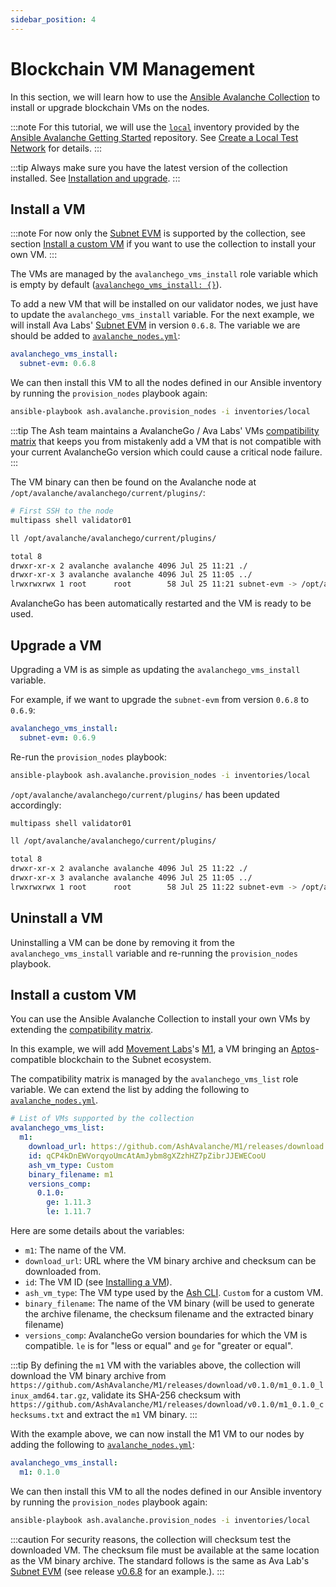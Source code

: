 ```yaml
---
sidebar_position: 4
---
```


# Blockchain VM Management

In this section, we will learn how to use the [Ansible Avalanche Collection](https://github.com/AshAvalanche/ansible-avalanche-collection) to install or upgrade blockchain VMs on the nodes.

:::note
For this tutorial, we will use the [`local`](https://github.com/AshAvalanche/ansible-avalanche-getting-started/tree/main/inventories/local) inventory provided by the [Ansible Avalanche Getting Started](https://github.com/AshAvalanche/ansible-avalanche-getting-started) repository. See [Create a Local Test Network](./local-test-network) for details.
:::

:::tip
Always make sure you have the latest version of the collection installed. See [Installation and upgrade](/docs/toolkit/ansible-avalanche-collection/installation).
:::

## Install a VM

:::note
For now only the [Subnet EVM](https://github.com/ava-labs/subnet-evm) is supported by the collection, see section [Install a custom VM](#install-a-custom-vm) if you want to use the collection to install your own VM.
:::

The VMs are managed by the `avalanchego_vms_install` role variable which is empty by default ([`avalanchego_vms_install: {}`](https://github.com/AshAvalanche/ansible-avalanche-collection/blob/main/roles/node/defaults/main.yml#L42)).

To add a new VM that will be installed on our validator nodes, we just have to update the `avalanchego_vms_install` variable. For the next example, we will install Ava Labs' [Subnet EVM](https://github.com/ava-labs/subnet-evm) in version `0.6.8`. The variable we are should be added to [`avalanche_nodes.yml`](https://github.com/AshAvalanche/ansible-avalanche-getting-started/tree/main/inventories/local/group_vars/avalanche_nodes.yml):

```yml title="inventories/local/group_vars/avalanche_nodes.yml"
avalanchego_vms_install:
  subnet-evm: 0.6.8
```

We can then install this VM to all the nodes defined in our Ansible inventory by running the `provision_nodes` playbook again:

```bash
ansible-playbook ash.avalanche.provision_nodes -i inventories/local
```

:::tip
The Ash team maintains a AvalancheGo / Ava Labs' VMs [compatibility matrix](/docs/toolkit/ansible-avalanche-collection/reference/roles/avalanche-node#supported-vms-and-avalanchego-compatibility) that keeps you from mistakenly add a VM that is not compatible with your current AvalancheGo version which could cause a critical node failure.
:::

The VM binary can then be found on the Avalanche node at `/opt/avalanche/avalanchego/current/plugins/`:

```bash {2} title="Command"
# First SSH to the node
multipass shell validator01

ll /opt/avalanche/avalanchego/current/plugins/
```

```bash title="Output"
total 8
drwxr-xr-x 2 avalanche avalanche 4096 Jul 25 11:21 ./
drwxr-xr-x 3 avalanche avalanche 4096 Jul 25 11:05 ../
lrwxrwxrwx 1 root      root        58 Jul 25 11:21 subnet-evm -> /opt/avalanche/vms/subnet-evm/subnet-evm-v0.6.8/subnet-evm*
```

AvalancheGo has been automatically restarted and the VM is ready to be used.

## Upgrade a VM

Upgrading a VM is as simple as updating the `avalanchego_vms_install` variable.

For example, if we want to upgrade the `subnet-evm` from version `0.6.8` to `0.6.9`:

```yml title="inventories/local/group_vars/avalanche_nodes.yml"
avalanchego_vms_install:
  subnet-evm: 0.6.9
```

Re-run the `provision_nodes` playbook:

```bash
ansible-playbook ash.avalanche.provision_nodes -i inventories/local
```

`/opt/avalanche/avalanchego/current/plugins/` has been updated accordingly:

```bash {1} title="Command"
multipass shell validator01

ll /opt/avalanche/avalanchego/current/plugins/
```

```bash title="Output"
total 8
drwxr-xr-x 2 avalanche avalanche 4096 Jul 25 11:22 ./
drwxr-xr-x 3 avalanche avalanche 4096 Jul 25 11:05 ../
lrwxrwxrwx 1 root      root        58 Jul 25 11:22 subnet-evm -> /opt/avalanche/vms/subnet-evm/subnet-evm-v0.6.9/subnet-evm*
```

## Uninstall a VM

Uninstalling a VM can be done by removing it from the `avalanchego_vms_install` variable and re-running the `provision_nodes` playbook.

## Install a custom VM

You can use the Ansible Avalanche Collection to install your own VMs by extending the [compatibility matrix](/docs/toolkit/ansible-avalanche-collection/reference/roles/avalanche-node#supported-vms-and-avalanchego-compatibility).

In this example, we will add [Movement Labs](https://movementlabs.xyz/)'s [M1](https://github.com/movemntdev/M1), a VM bringing an [Aptos](https://aptoslabs.com/)-compatible blockchain to the Subnet ecosystem.

The compatibility matrix is managed by the `avalanchego_vms_list` role variable. We can extend the list by adding the following to [`avalanche_nodes.yml`](https://github.com/AshAvalanche/ansible-avalanche-getting-started/tree/main/inventories/local/group_vars/avalanche_nodes.yml).

```yaml
# List of VMs supported by the collection
avalanchego_vms_list:
  m1:
    download_url: https://github.com/AshAvalanche/M1/releases/download
    id: qCP4kDnEWVorqyoUmcAtAmJybm8gXZzhHZ7pZibrJJEWECooU
    ash_vm_type: Custom
    binary_filename: m1
    versions_comp:
      0.1.0:
        ge: 1.11.3
        le: 1.11.7
```

Here are some details about the variables:

- `m1`: The name of the VM.
- `download_url`: URL where the VM binary archive and checksum can be downloaded from.
- `id`: The VM ID (see [Installing a VM](https://docs.avax.network/virtual-machines#installing-a-vm)).
- `ash_vm_type`: The VM type used by the [Ash CLI](/docs/toolkit/ash-cli/introduction). `Custom` for a custom VM.
- `binary_filename`: The name of the VM binary (will be used to generate the archive filename, the checksum filename and the extracted binary filename)
- `versions_comp`: AvalancheGo version boundaries for which the VM is compatible. `le` is for "less or equal" and `ge` for "greater or equal".

:::tip
By defining the `m1` VM with the variables above, the collection will download the VM binary archive from `https://github.com/AshAvalanche/M1/releases/download/v0.1.0/m1_0.1.0_linux_amd64.tar.gz`, validate its SHA-256 checksum with `https://github.com/AshAvalanche/M1/releases/download/v0.1.0/m1_0.1.0_checksums.txt` and extract the `m1` VM binary.
:::

With the example above, we can now install the M1 VM to our nodes by adding the following to [`avalanche_nodes.yml`](https://github.com/AshAvalanche/ansible-avalanche-getting-started/tree/main/inventories/local/group_vars/avalanche_nodes.yml):

```yml title="inventories/local/group_vars/avalanche_nodes.yml"
avalanchego_vms_install:
  m1: 0.1.0
```

We can then install this VM to all the nodes defined in our Ansible inventory by running the `provision_nodes` playbook again:

```bash
ansible-playbook ash.avalanche.provision_nodes -i inventories/local
```

:::caution
For security reasons, the collection will checksum test the downloaded VM. The checksum file must be available at the same location as the VM binary archive. The standard follows is the same as Ava Lab's [Subnet EVM](https://github.com/ava-labs/subnet-evm) (see release [v0.6.8](https://github.com/ava-labs/subnet-evm/releases/tag/v0.6.8) for an example.).
:::
